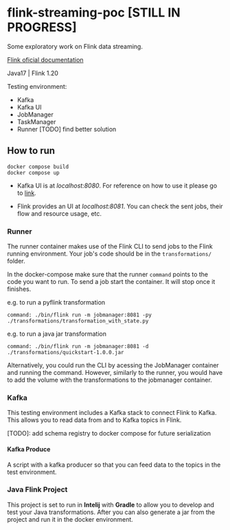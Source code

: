 # flink-streaming-poc [STILL IN PROGRESS]

Some exploratory work on Flink data streaming. 

[Flink oficial documentation](https://nightlies.apache.org/flink/flink-docs-release-1.20/)

Java17 | Flink 1.20

Testing environment:
- Kafka 
- Kafka UI
- JobManager 
- TaskManager
- Runner [TODO] find better solution 

## How to run 

```
docker compose build
docker compose up
```

- Kafka UI is at <i>localhost:8080</i>. For reference on how to use it please go to [link](https://github.com/provectus/kafka-ui).

- Flink provides an UI at <i>localhost:8081</i>. You can check the sent jobs, their flow and resource usage, etc.

### Runner

The runner container makes use of the Flink CLI to send jobs to the Flink running environment. Your job's code should be in the ``transformations/`` folder.

In the docker-compose make sure that the runner ```command``` points to the code you want to run. To send a job start the container. It will stop once it finishes.

e.g. to run a pyflink transformation
```
command: ./bin/flink run -m jobmanager:8081 -py ./transformations/transformation_with_state.py
```
e.g. to run a java jar transformation
```
command: ./bin/flink run -m jobmanager:8081 -d ./transformations/quickstart-1.0.0.jar
```

Alternatively, you could run the CLI by acessing the JobManager container and running the command. However, similarly to the runner, you would have to add the volume with the transformations to the jobmanager container.

### Kafka

This testing environment includes a Kafka stack to connect Flink to Kafka. This allows you to read data from and to Kafka topics in Flink.

[TODO]: add schema registry to docker compose for future serialization

#### Kafka Produce

A script with a kafka producer so that you can feed data to the topics in the test environment. 


### Java Flink Project 

This project is set to run in **Intelij** with **Gradle** to allow you to develop and test your Java transformations. After you can also generate a jar from the project and run it in the docker environment.